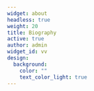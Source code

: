 ```yaml
---
widget: about
headless: true
weight: 20
title: Biography
active: true
author: admin
widget_id: vv
design:
  background:
    color: ""
    text_color_light: true
---
```

